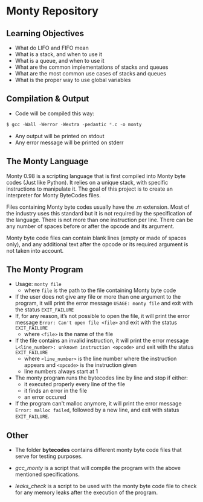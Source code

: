 # Monty Repository

## Learning Objectives

* What do LIFO and FIFO mean
* What is a stack, and when to use it
* What is a queue, and when to use it
* What are the common implementations of stacks and queues
* What are the most common use cases of stacks and queues
* What is the proper way to use global variables

## Compilation & Output

* Code will be compiled this way:
```C
$ gcc -Wall -Werror -Wextra -pedantic *.c -o monty
```
* Any output will be printed on stdout
* Any error message will be printed on stderr

## The Monty Language

Monty 0.98 is a scripting language that is first compiled into Monty byte codes (Just like Python). It
relies on a unique stack, with specific instructions to manipulate it. The goal of this project is to create
an interpreter for Monty ByteCodes files.

Files containing Monty byte codes usually have the .m extension. Most of the industry uses this
standard but it is not required by the specification of the language. There is not more than one
instruction per line. There can be any number of spaces before or after the opcode and its argument.

Monty byte code files can contain blank lines (empty or made of spaces only), and any additional text
after the opcode or its required argument is not taken into account.

## The Monty Program

* Usage: `monty file`
    * where `file` is the path to the file containing Monty byte code
* If the user does not give any file or more than one argument to the program, it will print the error message `USAGE: monty file` and exit with the status `EXIT_FAILURE`
* If, for any reason, it’s not possible to open the file, it will print the error message `Error: Can't open file <file>` and exit with the status `EXIT_FAILURE`
    * where `<file>` is the name of the file
* If the file contains an invalid instruction, it will print the error message `L<line_number>: unknown instruction <opcode>` and exit with the status `EXIT_FAILURE`
    * where `<line_number>` is the line number where the instruction appears and `<opcode>` is the instruction given
    * line numbers always start at 1
* The monty program runs the bytecodes line by line and stop if either:
    * it executed properly every line of the file
    * it finds an error in the file
    * an error occured
* If the program can't malloc anymore, it will print the error message `Error: malloc failed`, followed by a new line, and exit with status `EXIT_FAILURE`.

## Other

* The folder **bytecodes** contains different monty byte code files that serve
for testing purposes.

* *gcc_monty* is a script that will compile the program with the above mentioned
specifications.

* *leaks_check* is a script to be used with the monty byte code file to check
for any memory leaks after the execution of the program.
